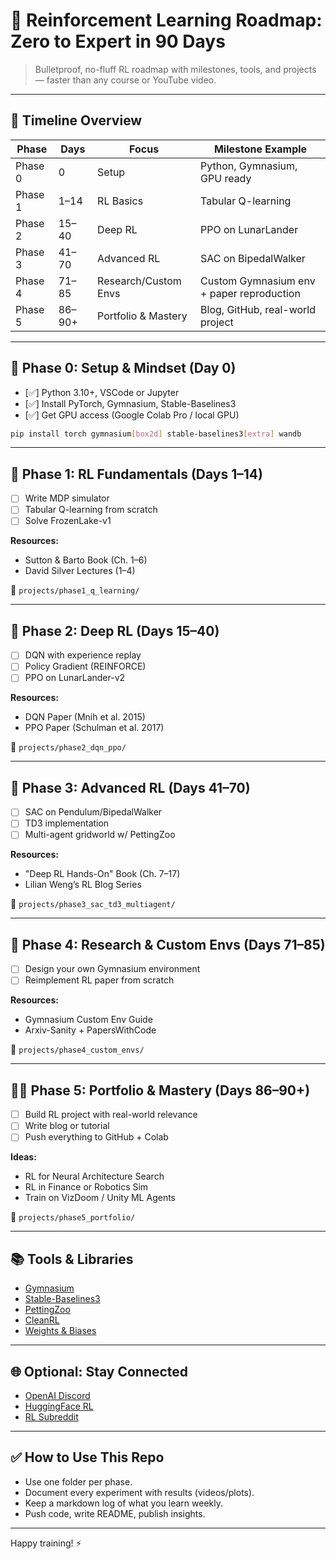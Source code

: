 # 🧠 Reinforcement Learning Roadmap: Zero to Expert in 90 Days

> Bulletproof, no-fluff RL roadmap with milestones, tools, and projects — faster than any course or YouTube video.

---

## 📅 Timeline Overview

| Phase         | Days     | Focus                          | Milestone Example                         |
|---------------|----------|--------------------------------|-------------------------------------------|
| Phase 0       | 0        | Setup                          | Python, Gymnasium, GPU ready              |
| Phase 1       | 1–14     | RL Basics                      | Tabular Q-learning                        |
| Phase 2       | 15–40    | Deep RL                        | PPO on LunarLander                        |
| Phase 3       | 41–70    | Advanced RL                    | SAC on BipedalWalker                      |
| Phase 4       | 71–85    | Research/Custom Envs           | Custom Gymnasium env + paper reproduction |
| Phase 5       | 86–90+   | Portfolio & Mastery            | Blog, GitHub, real-world project          |

---

## 🚀 Phase 0: Setup & Mindset (Day 0)

- [✅] Python 3.10+, VSCode or Jupyter
- [✅] Install PyTorch, Gymnasium, Stable-Baselines3
- [✅] Get GPU access (Google Colab Pro / local GPU)

```bash
pip install torch gymnasium[box2d] stable-baselines3[extra] wandb
```

---

## 📘 Phase 1: RL Fundamentals (Days 1–14)

- [ ] Write MDP simulator
- [ ] Tabular Q-learning from scratch
- [ ] Solve FrozenLake-v1

**Resources:**
- Sutton & Barto Book (Ch. 1–6)
- David Silver Lectures (1–4)

📁 `projects/phase1_q_learning/`

---

## 🧠 Phase 2: Deep RL (Days 15–40)

- [ ] DQN with experience replay
- [ ] Policy Gradient (REINFORCE)
- [ ] PPO on LunarLander-v2

**Resources:**
- DQN Paper (Mnih et al. 2015)
- PPO Paper (Schulman et al. 2017)

📁 `projects/phase2_dqn_ppo/`

---

## 🔬 Phase 3: Advanced RL (Days 41–70)

- [ ] SAC on Pendulum/BipedalWalker
- [ ] TD3 implementation
- [ ] Multi-agent gridworld w/ PettingZoo

**Resources:**
- "Deep RL Hands-On" Book (Ch. 7–17)
- Lilian Weng’s RL Blog Series

📁 `projects/phase3_sac_td3_multiagent/`

---

## 🧪 Phase 4: Research & Custom Envs (Days 71–85)

- [ ] Design your own Gymnasium environment
- [ ] Reimplement RL paper from scratch

**Resources:**
- Gymnasium Custom Env Guide
- Arxiv-Sanity + PapersWithCode

📁 `projects/phase4_custom_envs/`

---

## 🧑‍🔬 Phase 5: Portfolio & Mastery (Days 86–90+)

- [ ] Build RL project with real-world relevance
- [ ] Write blog or tutorial
- [ ] Push everything to GitHub + Colab

**Ideas:**
- RL for Neural Architecture Search
- RL in Finance or Robotics Sim
- Train on VizDoom / Unity ML Agents

📁 `projects/phase5_portfolio/`

---

## 📚 Tools & Libraries

- [Gymnasium](https://gymnasium.farama.org/)
- [Stable-Baselines3](https://github.com/DLR-RM/stable-baselines3)
- [PettingZoo](https://www.pettingzoo.ml/)
- [CleanRL](https://github.com/vwxyzjn/cleanrl)
- [Weights & Biases](https://wandb.ai/)

---

## 🌐 Optional: Stay Connected

- [OpenAI Discord](https://discord.gg/openai)
- [HuggingFace RL](https://huggingface.co/blog/deep-rl-dqn)
- [RL Subreddit](https://reddit.com/r/reinforcementlearning)

---

## ✅ How to Use This Repo

- Use one folder per phase.
- Document every experiment with results (videos/plots).
- Keep a markdown log of what you learn weekly.
- Push code, write README, publish insights.

---

Happy training! ⚡

